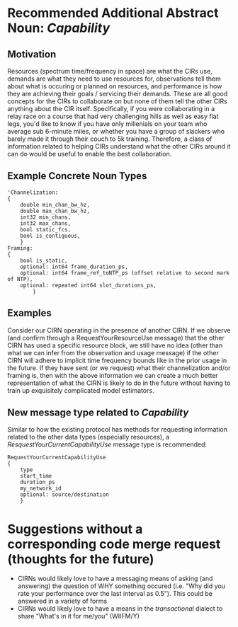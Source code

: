 # Recommended Additional Abstract Noun: *Capability*

## Motivation

Resources (spectrum time/frequency in space) are what the CIRs use, demands are what they need to use resources for, observations tell them about what is occuring or planned on resources, and performance is how they are achieving their goals / servicing their demands. These are all good concepts for the CIRs to collaborate on but none of them tell the other CIRs anything about the CIR itself. Specifically, if you were collaborating in a relay race on a course that had very challenging hills as well as easy flat legs, you'd like to know if you have only millenials on your team who average sub 6-minute miles, or whether you have a group of slackers who barely made it through their couch to 5k training. Therefore, a class of information related to helping CIRs understand what the other CIRs around it can do would be useful to enable the best collaboration.

## Example Concrete Noun Types

```
'Channelization:
{
	double min_chan_bw_hz,
	double max_chan_bw_hz,
	int32 min_chans,
	int32 max_chans,
	bool static_fcs,
	bool is_contiguous,
	}
Framing:
{
	bool is_static,
	optional: int64 frame_duration_ps,
	optional: int64 frame_ref_toNTP_ps (offset relative to second mark of NTP),
	optional: repeated int64 slot_durations_ps, 
		}
```

## Examples

Consider our CIRN operating in the presence of another CIRN. If we observe (and confirm through a RequestYourResourceUse message) that the other CIRN has used a specific resource block, we still have no idea (other than what we can infer from the observation and usage message) if the other CIRN will adhere to implicit time frequency bounds like in the prior usage in the future. If they have sent (or we request) what their channelization and/or framing is, then with the above information we can create a much better representation of what the CIRN is likely to do in the future without having to train up exquisitely complicated model estimators.


## New message type related to *Capability*

Similar to how the existing protocol has methods for requesting information related to the other data types (especially resources), a *ResquestYourCurrentCapabilityUse* message type is recommended:

```
RequestYourCurrentCapabilityUse
{
	type
	start_time
	duration_ps
	my_network_id
	optional: source/destination
	}
```

# Suggestions without a corresponding code merge request (thoughts for the future)

- CIRNs would likely love to have a messaging means of asking (and answering) the question of WHY something occured (i.e. "Why did you rate your performance over the last interval as 0.5"). This could be answered in a variety of forms
- CIRNs would likely love to have a means in the *transactional* dialect to share "What's in it for me/you" (WIIFM/Y)
